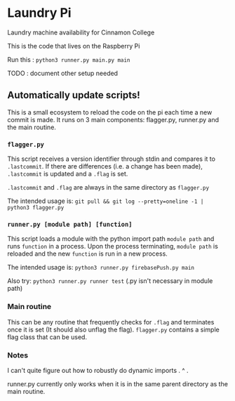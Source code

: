 # Laundry Pi
Laundry machine availability for Cinnamon College

This is the code that lives on the Raspberry Pi

Run this : 
`python3 runner.py main.py main`

TODO : document other setup needed

## Automatically update scripts!
This is a small ecosystem to reload the code on the pi each time a new commit is
made. It runs on 3 main components: flagger.py, runner.py and the main routine.

### `flagger.py`
This script receives a version identifier through stdin and compares it to
`.lastcommit`. If there are differences (i.e. a change has been made),
`.lastcommit` is updated and a `.flag` is set.

`.lastcommit` and `.flag` are always in the same directory as `flagger.py`

The intended usage is:
`git pull && git log --pretty=oneline -1 | python3 flagger.py`

### `runner.py [module path] [function]`
This script loads a module with the python import path `module path` and runs
`function` in a process. Upon the process terminating, `module path` is reloaded
and the new `function` is run in a new process.

The intended usage is: `python3 runner.py firebasePush.py main`

Also try: `python3 runner.py runner test` (.py isn't necessary in module path)

### Main routine
This can be any routine that frequently checks for `.flag` and terminates once
it is set (It should also unflag the flag). `flagger.py` contains a simple flag
class that can be used.

### Notes
I can't quite figure out how to robustly do dynamic imports . ^ .

runner.py currently only works when it is in the same parent directory as the
main routine.
